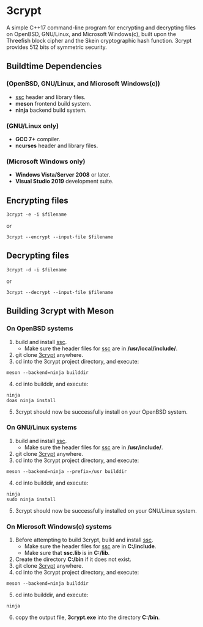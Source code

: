 # 3crypt
A simple C++17 command-line program for encrypting and decrypting files on OpenBSD, GNU/Linux, and Microsoft Windows(c), built upon the
Threefish block cipher and the Skein cryptographic hash function. 3crypt provides 512 bits of symmetric security.
## Buildtime Dependencies
### (OpenBSD, GNU/Linux, and Microsoft Windows(c))
-   [ssc](https://github.com/stuartcalder/ssc) header and library files.
-   __meson__ frontend build system.
-   __ninja__ backend build system.
### (GNU/Linux only)
-   __GCC 7+__ compiler.
-   __ncurses__ header and library files.
### (Microsoft Windows only)
-   __Windows Vista/Server 2008__ or later.
-   __Visual Studio 2019__ development suite.
## Encrypting files
```
3crypt -e -i $filename
```
or
```
3crypt --encrypt --input-file $filename
```
## Decrypting files
```
3crypt -d -i $filename
```
or
```
3crypt --decrypt --input-file $filename
```
## Building 3crypt with Meson
### On OpenBSD systems
1. build and install [ssc](https://github.com/stuartcalder/ssc).
	- Make sure the header files for [ssc](https://github.com/stuartcalder/ssc) are in __/usr/local/include/__.
2. git clone [3crypt](https://github.com/stuartcalder/3crypt) anywhere.
3. cd into the 3crypt project directory, and execute:
```
meson --backend=ninja builddir
```
4. cd into builddir, and execute:
```
ninja
doas ninja install
```
5. 3crypt should now be successfully install on your OpenBSD system.
### On GNU/Linux systems
1. build and install [ssc](https://github.com/stuartcalder/ssc).
	- Make sure the header files for [ssc](https://github.com/stuartcalder/ssc) are in __/usr/include/__.
2. git clone [3crypt](https://github.com/stuartcalder/3crypt) anywhere.
3. cd into the 3crypt project directory, and execute:
```
meson --backend=ninja --prefix=/usr builddir
```
4. cd into builddir, and execute:
```
ninja
sudo ninja install
```
5. 3crypt should now be successfully installed on your GNU/Linux system.
### On Microsoft Windows(c) systems
1. Before attempting to build 3crypt, build and install [ssc](https://github.com/stuartcalder/ssc).
	- Make sure the header files for [ssc](https://github.com/stuartcalder/ssc) are in __C:/include__.
	- Make sure that __ssc.lib__ is in __C:/lib__.
2. Create the directory __C:/bin__ if it does not exist.
3. git clone [3crypt](https://github.com/stuartcalder/3crypt) anywhere.
4. cd into the 3crypt project directory, and execute:
```
meson --backend=ninja builddir
```
5. cd into builddir, and execute:
```
ninja
```
6. copy the output file, __3crypt.exe__ into the directory __C:/bin__.
